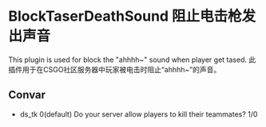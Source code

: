# BlockTaserDeathSound 阻止电击枪发出声音

This plugin is used for block the "ahhhh~" sound when player get tased.
此插件用于在CSGO社区服务器中玩家被电击时阻止“ahhhh~”的声音。



## **Convar**

- ds_tk 0(default) Do your server allow players to kill their teammates? 1/0
